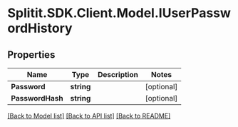 # Splitit.SDK.Client.Model.IUserPasswordHistory
## Properties

Name | Type | Description | Notes
------------ | ------------- | ------------- | -------------
**Password** | **string** |  | [optional] 
**PasswordHash** | **string** |  | [optional] 

[[Back to Model list]](../README.md#documentation-for-models) [[Back to API list]](../README.md#documentation-for-api-endpoints) [[Back to README]](../README.md)

